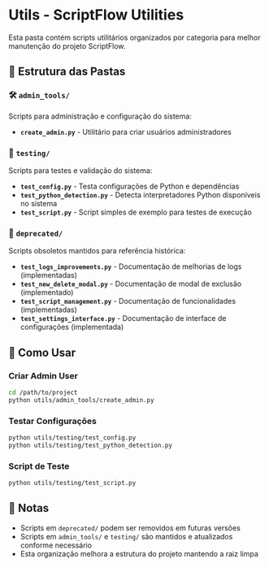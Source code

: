 # Utils - ScriptFlow Utilities

Esta pasta contém scripts utilitários organizados por categoria para melhor manutenção do projeto ScriptFlow.

## 📁 Estrutura das Pastas

### 🛠️ `admin_tools/`
Scripts para administração e configuração do sistema:
- **`create_admin.py`** - Utilitário para criar usuários administradores

### 🧪 `testing/`
Scripts para testes e validação do sistema:
- **`test_config.py`** - Testa configurações de Python e dependências
- **`test_python_detection.py`** - Detecta interpretadores Python disponíveis no sistema
- **`test_script.py`** - Script simples de exemplo para testes de execução

### 📂 `deprecated/`
Scripts obsoletos mantidos para referência histórica:
- **`test_logs_improvements.py`** - Documentação de melhorias de logs (implementadas)
- **`test_new_delete_modal.py`** - Documentação de modal de exclusão (implementado)
- **`test_script_management.py`** - Documentação de funcionalidades (implementadas)
- **`test_settings_interface.py`** - Documentação de interface de configurações (implementada)

## 🚀 Como Usar

### Criar Admin User
```bash
cd /path/to/project
python utils/admin_tools/create_admin.py
```

### Testar Configurações
```bash
python utils/testing/test_config.py
python utils/testing/test_python_detection.py
```

### Script de Teste
```bash
python utils/testing/test_script.py
```

## 📝 Notas

- Scripts em `deprecated/` podem ser removidos em futuras versões
- Scripts em `admin_tools/` e `testing/` são mantidos e atualizados conforme necessário
- Esta organização melhora a estrutura do projeto mantendo a raiz limpa